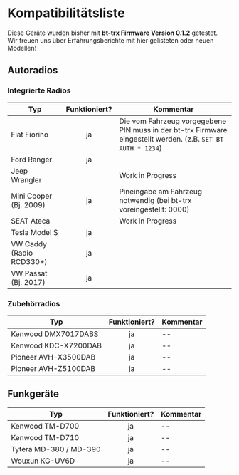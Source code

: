 # Kompatibilitätsliste

Diese Geräte wurden bisher mit **bt-trx Firmware Version 0.1.2** getestet.  
Wir freuen uns über Erfahrungsberichte mit hier gelisteten oder neuen Modellen!

## Autoradios

### Integrierte Radios

| Typ                      | Funktioniert? | Kommentar |
|--------------------------|:-------------:|-----------|
| Fiat Fiorino             | ja            | Die vom Fahrzeug vorgegebene PIN muss in der bt-trx Firmware eingestellt werden. (z.B. `SET BT AUTH * 1234`) |
| Ford Ranger              | ja            |  |
| Jeep Wrangler            |               | Work in Progress |
| Mini Cooper (Bj. 2009)   | ja            | Pineingabe am Fahrzeug notwendig (bei bt-trx voreingestellt: 0000) |
| SEAT Ateca               |               | Work in Progress |
| Tesla Model S            | ja            |  |
| VW Caddy (Radio RCD330+) | ja            |  |
| VW Passat (Bj. 2017)     | ja            |  |

### Zubehörradios

| Typ                      | Funktioniert? | Kommentar |
|--------------------------|:-------------:|-----------|
| Kenwood DMX7017DABS      | ja            | -- |
| Kenwood KDC-X7200DAB     | ja            | -- |
| Pioneer AVH-X3500DAB     | ja            | -- |
| Pioneer AVH-Z5100DAB     | ja            | -- |

## Funkgeräte

| Typ                      | Funktioniert? | Kommentar |
|--------------------------|:-------------:|-----------|
| Kenwood TM-D700          | ja            | -- |
| Kenwood TM-D710          | ja            | -- |
| Tytera MD-380 / MD-390   | ja            | -- |
| Wouxun KG-UV6D           | ja            | -- |
